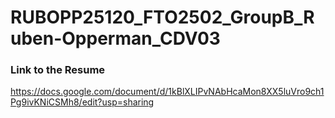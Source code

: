 # RUBOPP25120_FTO2502_GroupB_Ruben-Opperman_CDV03

### Link to the Resume
https://docs.google.com/document/d/1kBlXLIPvNAbHcaMon8XX5luVro9ch1Pg9ivKNiCSMh8/edit?usp=sharing
